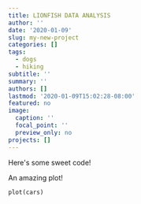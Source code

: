 ```yaml
---
title: LIONFISH DATA ANALYSIS
author: ''
date: '2020-01-09'
slug: my-new-project
categories: []
tags:
  - dogs
  - hiking
subtitle: ''
summary: ''
authors: []
lastmod: '2020-01-09T15:02:28-08:00'
featured: no
image:
  caption: ''
  focal_point: ''
  preview_only: no
projects: []
---
```


Here's some sweet code!

An amazing plot!
```{r}
plot(cars)
```
